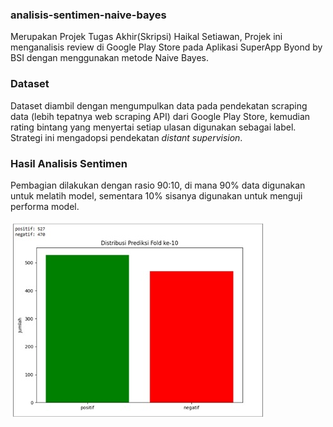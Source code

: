### analisis-sentimen-naive-bayes

Merupakan Projek Tugas Akhir(Skripsi) Haikal Setiawan, Projek ini menganalisis review di Google Play Store pada Aplikasi SuperApp Byond by BSI dengan menggunakan metode Naive Bayes.



### Dataset

Dataset diambil dengan mengumpulkan data pada pendekatan scraping data (lebih tepatnya web scraping API) dari Google Play Store, kemudian rating bintang yang menyertai setiap ulasan digunakan sebagai label. Strategi ini mengadopsi pendekatan *distant supervision*.



### Hasil Analisis Sentimen

Pembagian dilakukan dengan rasio 90:10, di mana 90% data digunakan untuk melatih model, sementara 10% sisanya digunakan untuk menguji performa model.

![Chart Distribusi Prediksi Fold ke 10](Img/Jumlah_Komentar_Data_Testing.jpeg)


